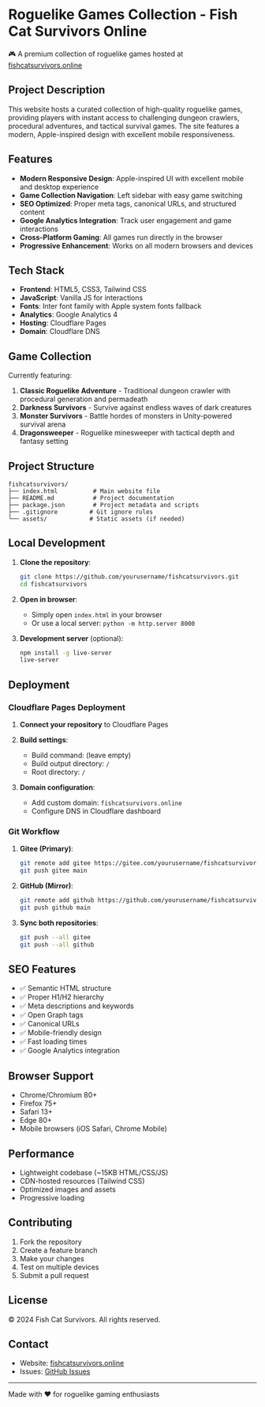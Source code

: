 # Roguelike Games Collection - Fish Cat Survivors Online

🎮 A premium collection of roguelike games hosted at [fishcatsurvivors.online](https://fishcatsurvivors.online)

## Project Description

This website hosts a curated collection of high-quality roguelike games, providing players with instant access to challenging dungeon crawlers, procedural adventures, and tactical survival games. The site features a modern, Apple-inspired design with excellent mobile responsiveness.

## Features

- **Modern Responsive Design**: Apple-inspired UI with excellent mobile and desktop experience
- **Game Collection Navigation**: Left sidebar with easy game switching
- **SEO Optimized**: Proper meta tags, canonical URLs, and structured content
- **Google Analytics Integration**: Track user engagement and game interactions
- **Cross-Platform Gaming**: All games run directly in the browser
- **Progressive Enhancement**: Works on all modern browsers and devices

## Tech Stack

- **Frontend**: HTML5, CSS3, Tailwind CSS
- **JavaScript**: Vanilla JS for interactions
- **Fonts**: Inter font family with Apple system fonts fallback
- **Analytics**: Google Analytics 4
- **Hosting**: Cloudflare Pages
- **Domain**: Cloudflare DNS

## Game Collection

Currently featuring:
1. **Classic Roguelike Adventure** - Traditional dungeon crawler with procedural generation and permadeath
2. **Darkness Survivors** - Survive against endless waves of dark creatures
3. **Monster Survivors** - Battle hordes of monsters in Unity-powered survival arena
4. **Dragonsweeper** - Roguelike minesweeper with tactical depth and fantasy setting

## Project Structure

```
fishcatsurvivors/
├── index.html          # Main website file
├── README.md           # Project documentation
├── package.json        # Project metadata and scripts
├── .gitignore         # Git ignore rules
└── assets/            # Static assets (if needed)
```

## Local Development

1. **Clone the repository**:
   ```bash
   git clone https://github.com/yourusername/fishcatsurvivors.git
   cd fishcatsurvivors
   ```

2. **Open in browser**:
   - Simply open `index.html` in your browser
   - Or use a local server: `python -m http.server 8000`

3. **Development server** (optional):
   ```bash
   npm install -g live-server
   live-server
   ```

## Deployment

### Cloudflare Pages Deployment

1. **Connect your repository** to Cloudflare Pages
2. **Build settings**:
   - Build command: (leave empty)
   - Build output directory: `/`
   - Root directory: `/`

3. **Domain configuration**:
   - Add custom domain: `fishcatsurvivors.online`
   - Configure DNS in Cloudflare dashboard

### Git Workflow

1. **Gitee (Primary)**:
   ```bash
   git remote add gitee https://gitee.com/yourusername/fishcatsurvivors.git
   git push gitee main
   ```

2. **GitHub (Mirror)**:
   ```bash
   git remote add github https://github.com/yourusername/fishcatsurvivors.git
   git push github main
   ```

3. **Sync both repositories**:
   ```bash
   git push --all gitee
   git push --all github
   ```

## SEO Features

- ✅ Semantic HTML structure
- ✅ Proper H1/H2 hierarchy
- ✅ Meta descriptions and keywords
- ✅ Open Graph tags
- ✅ Canonical URLs
- ✅ Mobile-friendly design
- ✅ Fast loading times
- ✅ Google Analytics integration

## Browser Support

- Chrome/Chromium 80+
- Firefox 75+
- Safari 13+
- Edge 80+
- Mobile browsers (iOS Safari, Chrome Mobile)

## Performance

- Lightweight codebase (~15KB HTML/CSS/JS)
- CDN-hosted resources (Tailwind CSS)
- Optimized images and assets
- Progressive loading

## Contributing

1. Fork the repository
2. Create a feature branch
3. Make your changes
4. Test on multiple devices
5. Submit a pull request

## License

© 2024 Fish Cat Survivors. All rights reserved.

## Contact

- Website: [fishcatsurvivors.online](https://fishcatsurvivors.online)
- Issues: [GitHub Issues](https://github.com/yourusername/fishcatsurvivors/issues)

---

Made with ❤️ for roguelike gaming enthusiasts
